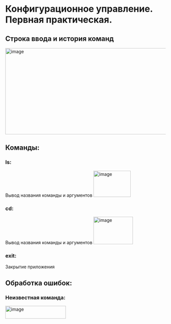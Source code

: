 # Конфигурационное управление. Первная практическая.
## Строка ввода и история команд
<img width="750" height="270" alt="image" src="https://github.com/user-attachments/assets/3f61a1f4-d0ff-471f-9e5f-6747a265f08b" />

## Команды:
### ls: 
Вывод названия команды и аргументов
<img width="117" height="82" alt="image" src="https://github.com/user-attachments/assets/5a29c4f2-1d72-4b6f-9bc1-5d7d4f9e96bc" />

### cd: 
Вывод названия команды и аргументов
<img width="124" height="86" alt="image" src="https://github.com/user-attachments/assets/06033d63-6219-4c2f-af8f-1dd0c911b76c" />

### exit: 
Закрытие приложения

## Обработка ошибок:
### Неизвестная команда:
<img width="190" height="40" alt="image" src="https://github.com/user-attachments/assets/c027b503-4fad-4270-ad61-fc4ffecdee10" />

